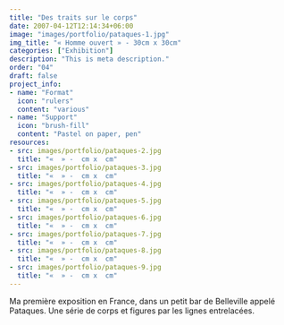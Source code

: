 ```yaml
---
title: "Des traits sur le corps"
date: 2007-04-12T12:14:34+06:00
image: "images/portfolio/pataques-1.jpg"
img_title: "« Homme ouvert » - 30cm x 30cm"
categories: ["Exhibition"]
description: "This is meta description."
order: "04"
draft: false
project_info:
- name: "Format"
  icon: "rulers"
  content: "various"
- name: "Support"
  icon: "brush-fill"
  content: "Pastel on paper, pen"
resources:
- src: images/portfolio/pataques-2.jpg
  title: "«  » -  cm x  cm"
- src: images/portfolio/pataques-3.jpg
  title: "«  » -  cm x  cm"
- src: images/portfolio/pataques-4.jpg
  title: "«  » -  cm x  cm"
- src: images/portfolio/pataques-5.jpg
  title: "«  » -  cm x  cm"
- src: images/portfolio/pataques-6.jpg
  title: "«  » -  cm x  cm"
- src: images/portfolio/pataques-7.jpg
  title: "«  » -  cm x  cm"  
- src: images/portfolio/pataques-8.jpg
  title: "«  » -  cm x  cm"  
- src: images/portfolio/pataques-9.jpg
  title: "«  » -  cm x  cm"  
---
```

Ma première exposition en France, dans un petit bar de Belleville appelé Pataques. Une série de corps et figures par les lignes entrelacées.

